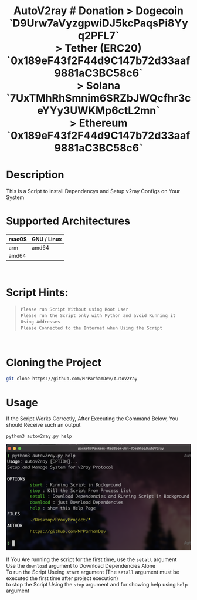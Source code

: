 <h1 align="center"> ‍AutoV2ray
# Donation
> Dogecoin  `D9Urw7aVyzgpwiDJ5kcPaqsPi8Yyq2PFL7` <br>
> Tether (ERC20) `0x189eF43f2F44d9C147b72d33aaf9881aC3BC58c6` <br>
> Solana `7UxTMhRhSmnim6SRZbJWQcfhr3ceYYy3UWKMp6ctL2mn` <br>
> Ethereum ‍‍‍‍‍‍`0x189eF43f2F44d9C147b72d33aaf9881aC3BC58c6` <br>


# Description
This is a Script to install Dependencys and Setup v2ray Configs on Your System
# Supported Architectures
| macOS       | GNU / Linux |
| ----------- | ----------|
| arm         |  amd64    |   
| amd64       |           |

<br>

# Script Hints:
> `Please run Script Without using Root User` <br>
> `Please run the Script only with Python and avoid Running it Using Addresses`<br>
> `Please Connected to the Internet when Using the Script`

<br>

# Cloning the Project
```bash
git clone https://github.com/MrParhamDev/AutoV2ray
```

# Usage
If the Script Works Correctly, After Executing the Command Below, You should Receive such an output

 ```bash
 python3 autov2ray.py help
 ```
 ![Sample](READMEPIC.png)
 
 If You Are running the script for the first time, use the `setall` argument<br>
 Use the `download` argument to Download Dependencies Alone<br>
 To run the Script Useing `start` argument (The `setall` argument must be executed the first time after project execution)<br>
 to stop the Script Using the `stop` argument and for showing help using `help` argument<br>
